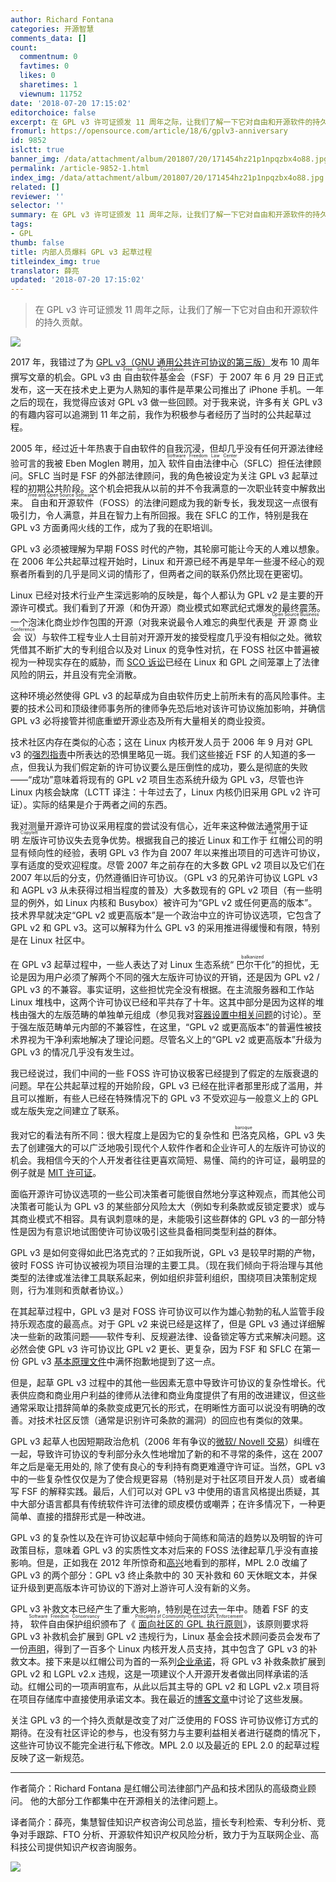 ```yaml
---
author: Richard Fontana
categories: 开源智慧
comments_data: []
count:
  commentnum: 0
  favtimes: 0
  likes: 0
  sharetimes: 1
  viewnum: 11752
date: '2018-07-20 17:15:02'
editorchoice: false
excerpt: 在 GPL v3 许可证颁发 11 周年之际，让我们了解一下它对自由和开源软件的持久贡献。
fromurl: https://opensource.com/article/18/6/gplv3-anniversary
id: 9852
islctt: true
banner_img: /data/attachment/album/201807/20/171454hz21p1npqzbx4o88.jpg
permalink: /article-9852-1.html
index_img: /data/attachment/album/201807/20/171454hz21p1npqzbx4o88.jpg.thumb.jpg
related: []
reviewer: ''
selector: ''
summary: 在 GPL v3 许可证颁发 11 周年之际，让我们了解一下它对自由和开源软件的持久贡献。
tags:
- GPL
thumb: false
title: 内部人员爆料 GPL v3 起草过程
titleindex_img: true
translator: 薛亮
updated: '2018-07-20 17:15:02'
---
```



> 
> 在 GPL v3 许可证颁发 11 周年之际，让我们了解一下它对自由和开源软件的持久贡献。
> 
> 
> 


![](/data/attachment/album/201807/20/171454hz21p1npqzbx4o88.jpg)


2017 年，我错过了为 [GPL v3（GNU 通用公共许可协议的第三版）](https://www.gnu.org/licenses/gpl-3.0.en.html)发布 10 周年撰写文章的机会。GPL v3 由<ruby> 自由软件基金会 <rp>  （ </rp> <rt>  Free Software Foundation </rt> <rp>  ） </rp></ruby>（FSF）于 2007 年 6 月 29 日正式发布，这一天在技术史上更为人熟知的事件是苹果公司推出了 iPhone 手机。一年之后的现在，我觉得应该对 GPL v3 做一些回顾。对于我来说，许多有关 GPL v3 的有趣内容可以追溯到 11 年之前，我作为积极参与者经历了当时的公共起草过程。


2005 年，经过近十年热衷于自由软件的自我沉浸，但却几乎没有任何开源法律经验可言的我被 Eben Moglen 聘用，加入<ruby> 软件自由法律中心 <rp>  （ </rp> <rt>  Software Freedom Law Center </rt> <rp>  ） </rp></ruby>（SFLC）担任法律顾问。SFLC 当时是 FSF 的外部法律顾问，我的角色被设定为关注 GPL v3 起草过程的初期公共阶段。这个机会把我从以前的并不令我满意的一次职业转变中解救出来。<ruby> 自由和开源软件 <rp>  （ </rp> <rt>  Free and Open Source Software </rt> <rp>  ） </rp></ruby>（FOSS）的法律问题成为我的新专长，我发现这一点很有吸引力，令人满意，并且在智力上有所回报。我在 SFLC 的工作，特别是我在 GPL v3 方面勇闯火线的工作，成为了我的在职培训。


GPL v3 必须被理解为早期 FOSS 时代的产物，其轮廓可能让今天的人难以想象。在 2006 年公共起草过程开始时，Linux 和开源已经不再是早年一些漫不经心的观察者所看到的几乎是同义词的情形了，但两者之间的联系仍然比现在更密切。


Linux 已经对技术行业产生深远影响的反映是，每个人都认为 GPL v2 是主要的开源许可模式。我们看到了开源（和伪开源）商业模式如寒武纪式爆发的最终震荡。一个泡沫化商业炒作包围的开源（对我来说最令人难忘的典型代表是<ruby> 开源商业会议 <rp>  （ </rp> <rt>  Open Source Business Conference </rt></ruby>）与软件工程专业人士目前对开源开发的接受程度几乎没有相似之处。微软凭借其不断扩大的专利组合以及对 Linux 的竞争性对抗，在 FOSS 社区中普遍被视为一种现实存在的威胁，而 [SCO 诉讼](https://en.wikipedia.org/wiki/SCO%E2%80%93Linux_disputes)已经在 Linux 和 GPL 之间笼罩上了法律风险的阴云，并且没有完全消散。


这种环境必然使得 GPL v3 的起草成为自由软件历史上前所未有的高风险事件。主要的技术公司和顶级律师事务所的律师争先恐后地对该许可协议施加影响，并确信 GPL v3 必将接管并彻底重塑开源业态及所有大量相关的商业投资。


技术社区内存在类似的心态；这在 Linux 内核开发人员于 2006 年 9 月对 GPL v3 的[强烈指责]( https://lwn.net/Articles/200422/)中所表达的恐惧里略见一斑。我们这些接近 FSF 的人知道的多一点，但我认为我们假定新的许可协议要么是压倒性的成功，要么是彻底的失败——“成功”意味着将现有的 GPL v2 项目生态系统升级为 GPL v3，尽管也许 Linux 内核会缺席（LCTT 译注：十年过去了，Linux 内核仍旧采用 GPL v2 许可证）。实际的结果是介于两者之间的东西。


我对测量开源许可协议采用程度的尝试没有信心，近年来这种做法通常用于证明<ruby> 左版 <rp>  （ </rp> <rt>  Copyleft </rt> <rp>  ） </rp></ruby>许可协议失去竞争优势。根据我自己的接近 Linux 和工作于<ruby> 红帽 <rp>  （ </rp> <rt>  Red Hat </rt> <rp>  ） </rp></ruby>公司的明显有倾向性的经验，表明 GPL v3 作为自 2007 年以来推出项目的可选许可协议，享有适度的受欢迎程度。尽管 2007 年之前存在的大多数 GPL v2 项目以及它们在 2007 年以后的分支，仍然遵循旧许可协议。（GPL v3 的兄弟许可协议 LGPL v3 和 AGPL v3 从未获得过相当程度的普及）大多数现有的 GPL v2 项目（有一些明显的例外，如 Linux 内核和 Busybox）被许可为“GPL v2 或任何更高的版本”。技术界早就决定“GPL v2 或更高版本”是一个政治中立的许可协议选项，它包含了 GPL v2 和 GPL v3。这可以解释为什么 GPL v3 的采用推进得缓慢和有限，特别是在 Linux 社区中。


在 GPL v3 起草过程中，一些人表达了对 Linux 生态系统“<ruby> 巴尔干化 <rp>  （ </rp> <rt>  balkanized </rt> <rp>  ） </rp></ruby>”的担忧，无论是因为用户必须了解两个不同的强大左版许可协议的开销，还是因为 GPL v2 / GPL v3 的不兼容。事实证明，这些担忧完全没有根据。在主流服务器和工作站 Linux 堆栈中，这两个许可协议已经和平共存了十年。这其中部分是因为这样的堆栈由强大的左版范畴的单独单元组成（参见我对[容器设置中相关问题](/article-9316-1.html)的讨论）。至于强左版范畴单元内部的不兼容性，在这里，“GPL v2 或更高版本”的普遍性被技术界视为干净利索地解决了理论问题。尽管名义上的“GPL v2 或更高版本”升级为 GPL v3 的情况几乎没有发生过。


我已经说过，我们中间的一些 FOSS 许可协议极客已经提到了假定的左版衰退的问题。早在公共起草过程的开始阶段，GPL v3 已经在批评者那里形成了滥用，并且可以推断，有些人已经在特殊情况下的 GPL v3 不受欢迎与一般意义上的 GPL 或左版失宠之间建立了联系。


我对它的看法有所不同：很大程度上是因为它的复杂性和<ruby> 巴洛克 <rp>  （ </rp> <rt>  baroque </rt> <rp>  ） </rp></ruby>风格，GPL v3 失去了创建强大的可以广泛地吸引现代个人软件作者和企业许可人的左版许可协议的机会。我相信今天的个人开发者往往更喜欢简短、易懂、简约的许可证，最明显的例子就是 [MIT 许可证](https://opensource.org/licenses/MIT)。


面临开源许可协议选项的一些公司决策者可能很自然地分享这种观点，而其他公司决策者可能认为 GPL v3 的某些部分风险太大（例如专利条款或反锁定要求）或与其商业模式不相容。具有讽刺意味的是，未能吸引这些群体的 GPL v3 的一部分特性是因为有意识地试图使许可协议吸引这些具备相同类型利益的群体。


GPL v3 是如何变得如此巴洛克式的？正如我所说，GPL v3 是较早时期的产物，彼时 FOSS 许可协议被视为项目治理的主要工具。（现在我们倾向于将治理与其他类型的法律或准法律工具联系起来，例如组织非营利组织，围绕项目决策制定规则，行为准则和贡献者协议。）


在其起草过程中，GPL v3 是对 FOSS 许可协议可以作为雄心勃勃的私人监管手段持乐观态度的最高点。对于 GPL v2 来说已经是这样了，但是 GPL v3 通过详细解决一些新的政策问题——软件专利、反规避法律、设备锁定等方式来解决问题。这必然会使 GPL v3 许可协议比 GPL v2 更长、更复杂，因为 FSF 和 SFLC 在第一份 GPL v3 [基本原理文件](http://gplv3.fsf.org/gpl-rationale-2006-01-16.html)中满怀抱歉地提到了这一点。


但是，起草 GPL v3 过程中的其他一些因素无意中导致许可协议的复杂性增长。代表供应商和商业用户利益的律师从法律和商业角度提供了有用的改进建议，但这些通常采取让措辞简单的条款变成更冗长的形式，在明晰性方面可以说没有明确的改善。对技术社区反馈（通常是识别许可条款的漏洞）的回应也有类似的效果。


GPL v3 起草人也因短期政治危机（2006 年有争议的[微软/ Novell 交易](https://en.wikipedia.org/wiki/Novell#Agreement_with_Microsoft)）纠缠在一起，导致许可协议的专利部分永久性地增加了新的和不寻常的条件，这在 2007 年之后是毫无用处的, 除了使有良心的专利持有商更难遵守许可证。当然，GPL v3 中的一些复杂性仅仅是为了使合规更容易（特别是对于社区项目开发人员）或者编写 FSF 的解释实践。最后，人们可以对 GPL v3 中使用的语言风格提出质疑，其中大部分语言都具有传统软件许可法律的顽皮模仿或嘲弄；在许多情况下，一种更简单、直接的措辞形式是一种改进。


GPL v3 的复杂性以及在许可协议起草中倾向于简练和简洁的趋势以及明智的许可政策目标，意味着 GPL v3 的实质性文本对后来的 FOSS 法律起草几乎没有直接影响。但是，正如我在 2012 年所惊奇和[高兴](https://opensource.com/law/12/1/the-new-mpl)地看到的那样，MPL 2.0 改编了 GPL v3 的两个部分：GPL v3 终止条款中的 30 天补救和 60 天休眠文本，并保证升级到更高版本许可协议的下游对上游许可人没有新的义务。


GPL v3 补救文本已经产生了重大影响，特别是在过去一年中。随着 FSF 的支持，<ruby> 软件自由保护组织 <rp>  （ </rp> <rt>  Software Freedom Conservancy </rt> <rp>  ） </rp></ruby>颁布了《<ruby> <a href="https://sfconservancy.org/copyleft-compliance/principles.html">  面向社区的 GPL 执行原则 </a> <rp>  （ </rp> <rt>  Principles of Community-Oriented GPL Enforcement </rt> <rp>  ） </rp></ruby>》，该原则要求将 GPL v3 补救机会扩展到 GPL v2 违规行为，Linux 基金会技术顾问委员会发布了一份[声明](https://www.kernel.org/doc/html/v4.16/process/kernel-enforcement-statement.html)，得到了一百多个 Linux 内核开发人员支持，其中包含了 GPL v3 的补救文本。接下来是以红帽公司为首的一系列[企业承诺](https://www.redhat.com/en/about/press-releases/technology-industry-leaders-join-forces-increase-predictability-open-source-licensing)，将 GPL v3 补救条款扩展到 GPL v2 和 LGPL v2.x 违规，这是一项建议个人开源开发者做出同样承诺的活动。红帽公司的一项声明宣布，从此以后其主导的 GPL v2 和 LGPL v2.x 项目将在项目存储库中直接使用承诺文本。我在最近的[博客文章](https://www.redhat.com/en/blog/gpl-cooperation-commitment-and-red-hat-projects?source=author&term=26851)中讨论了这些发展。


关注 GPL v3 的一个持久贡献是改变了对广泛使用的 FOSS 许可协议修订方式的期待。在没有社区评论的参与，也没有努力与主要利益相关者进行磋商的情况下，这些许可协议不能完全进行私下修改。MPL 2.0 以及最近的 EPL 2.0 的起草过程反映了这一新规范。




---


作者简介：Richard Fontana 是红帽公司法律部门产品和技术团队的高级商业顾问。 他的大部分工作都集中在开源相关的法律问题上。


译者简介：薛亮，集慧智佳知识产权咨询公司总监，擅长专利检索、专利分析、竞争对手跟踪、FTO 分析、开源软件知识产权风险分析，致力于为互联网企业、高科技公司提供知识产权咨询服务。


![](/data/attachment/album/201807/20/171157gqkgilhpbpgbp4hm.jpg)